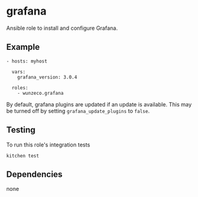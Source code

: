 grafana
=======

Ansible role to install and configure Grafana.


## Example

```
- hosts: myhost

  vars:
    grafana_version: 3.0.4
    
  roles:
    - wunzeco.grafana
```

By default, grafana plugins are updated if an update is available. This may be
turned off by setting `grafana_update_plugins` to `false`.


## Testing

To run this role's integration tests

```
kitchen test
```


## Dependencies

none
